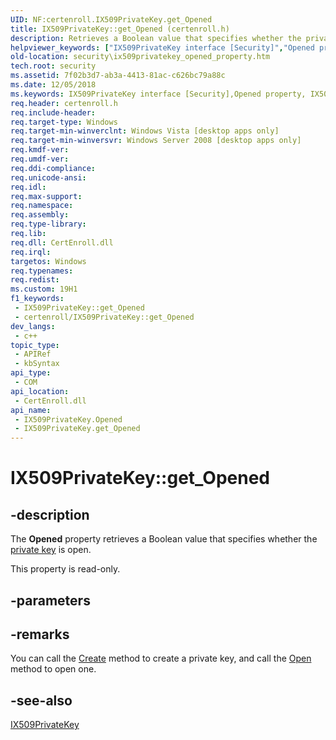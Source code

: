 ```yaml
---
UID: NF:certenroll.IX509PrivateKey.get_Opened
title: IX509PrivateKey::get_Opened (certenroll.h)
description: Retrieves a Boolean value that specifies whether the private key is open.
helpviewer_keywords: ["IX509PrivateKey interface [Security]","Opened property","IX509PrivateKey.Opened","IX509PrivateKey.get_Opened","IX509PrivateKey::Opened","IX509PrivateKey::get_Opened","Opened property [Security]","Opened property [Security]","IX509PrivateKey interface","certenroll/IX509PrivateKey::Opened","certenroll/IX509PrivateKey::get_Opened","get_Opened","security.ix509privatekey_opened_property"]
old-location: security\ix509privatekey_opened_property.htm
tech.root: security
ms.assetid: 7f02b3d7-ab3a-4413-81ac-c626bc79a88c
ms.date: 12/05/2018
ms.keywords: IX509PrivateKey interface [Security],Opened property, IX509PrivateKey.Opened, IX509PrivateKey.get_Opened, IX509PrivateKey::Opened, IX509PrivateKey::get_Opened, Opened property [Security], Opened property [Security],IX509PrivateKey interface, certenroll/IX509PrivateKey::Opened, certenroll/IX509PrivateKey::get_Opened, get_Opened, security.ix509privatekey_opened_property
req.header: certenroll.h
req.include-header: 
req.target-type: Windows
req.target-min-winverclnt: Windows Vista [desktop apps only]
req.target-min-winversvr: Windows Server 2008 [desktop apps only]
req.kmdf-ver: 
req.umdf-ver: 
req.ddi-compliance: 
req.unicode-ansi: 
req.idl: 
req.max-support: 
req.namespace: 
req.assembly: 
req.type-library: 
req.lib: 
req.dll: CertEnroll.dll
req.irql: 
targetos: Windows
req.typenames: 
req.redist: 
ms.custom: 19H1
f1_keywords:
 - IX509PrivateKey::get_Opened
 - certenroll/IX509PrivateKey::get_Opened
dev_langs:
 - c++
topic_type:
 - APIRef
 - kbSyntax
api_type:
 - COM
api_location:
 - CertEnroll.dll
api_name:
 - IX509PrivateKey.Opened
 - IX509PrivateKey.get_Opened
---
```


# IX509PrivateKey::get_Opened


## -description

The <b>Opened</b> property retrieves a Boolean value that specifies whether the <a href="https://docs.microsoft.com/windows/desktop/SecGloss/p-gly">private key</a> is open.

This property is read-only.

## -parameters

## -remarks

You can call the <a href="https://docs.microsoft.com/windows/desktop/api/certenroll/nf-certenroll-ix509privatekey-create">Create</a> method to create a private key, and call the <a href="https://docs.microsoft.com/windows/desktop/api/certenroll/nf-certenroll-ix509privatekey-open">Open</a> method to open one.

## -see-also

<a href="https://docs.microsoft.com/windows/desktop/api/certenroll/nn-certenroll-ix509privatekey">IX509PrivateKey</a>

